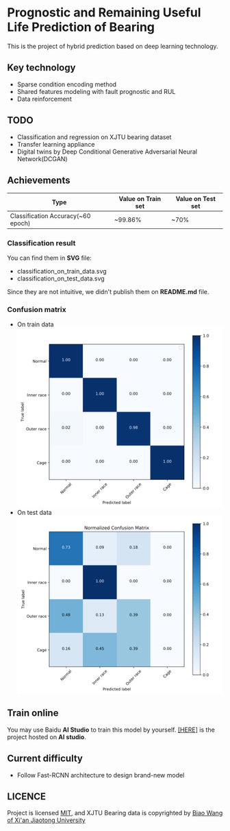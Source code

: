 # Prognostic and Remaining Useful Life Prediction of Bearing

This is the project of hybrid prediction based on deep learning technology.

## Key technology

+ Sparse condition encoding method
+ Shared features modeling with fault prognostic and RUL
+ Data reinforcement

## TODO

+ Classification and regression on XJTU bearing dataset
+ Transfer learning appliance
+ Digital twins by Deep Conditional Generative Adversarial Neural Network(DCGAN) 

## Achievements
| Type | Value on Train set | Value on Test set | 
|----|----|----|
| Classification Accuracy(~60 epoch) | ~99.86% | ~70% |

### Classification result

You can find them in **SVG** file:

+ classification_on_train_data.svg
+ classification_on_test_data.svg

Since they are not intuitive, we didn't publish them on **README.md** file.

### Confusion matrix

+ On train data <br/> ![Confusion matrix on train data](./train_classification_confusion_matrix.svg)
+ On test data  <br/> ![Confusion matrix on test data](./classification_confusion_matrix.svg)

## Train online

You may use Baidu **AI Studio** to train this model by yourself. [\[HERE\]](https://aistudio.baidu.com/aistudio/projectDetail/101595) is the project hosted on **AI studio**.


## Current difficulty

+ Follow Fast-RCNN architecture to design brand-new model

## LICENCE

Project is licensed [MIT](./LICENSE), and XJTU Bearing data is copyrighted by [Biao Wang of Xi'an Jiaotong University](http://biaowang.tech/xjtu-sy-bearing-datasets/)